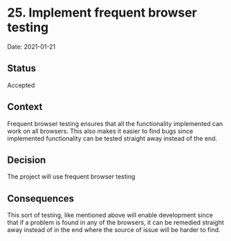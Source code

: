 # 25. Implement frequent browser testing

Date: 2021-01-21

## Status

Accepted

## Context
Frequent browser testing ensures that all the functionality implemented can work on all browsers.
This also makes it easier to find bugs since implemented functionality can be tested straight away instead of the end.


## Decision

The project will use frequent browser testing

## Consequences
This sort of testing, like mentioned above will enable development since that if a problem is found in any of the browsers, it can be remedied straight away instead of in the end where the source of issue will be harder to find.

